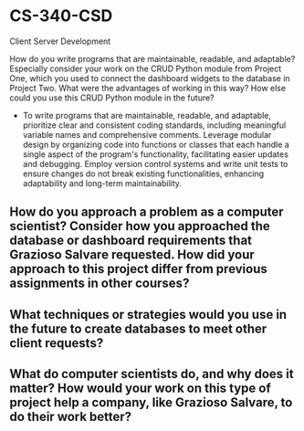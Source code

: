 # CS-340-CSD
Client Server Development


How do you write programs that are maintainable, readable, and adaptable? Especially consider your work on the CRUD Python module from Project One, which you used to connect the dashboard widgets to the database in Project Two. What were the advantages of working in this way? How else could you use this CRUD Python module in the future?
- To write programs that are maintainable, readable, and adaptable, prioritize clear and consistent coding standards, including meaningful variable names and comprehensive comments. Leverage modular design by organizing code into functions or classes that each handle a single aspect of the program's functionality, facilitating easier updates and debugging. Employ version control systems and write unit tests to ensure changes do not break existing functionalities, enhancing adaptability and long-term maintainability.

How do you approach a problem as a computer scientist? Consider how you approached the database or dashboard requirements that Grazioso Salvare requested. How did your approach to this project differ from previous assignments in other courses? 
-

What techniques or strategies would you use in the future to create databases to meet other client requests?
-

What do computer scientists do, and why does it matter? How would your work on this type of project help a company, like Grazioso Salvare, to do their work better?
-
